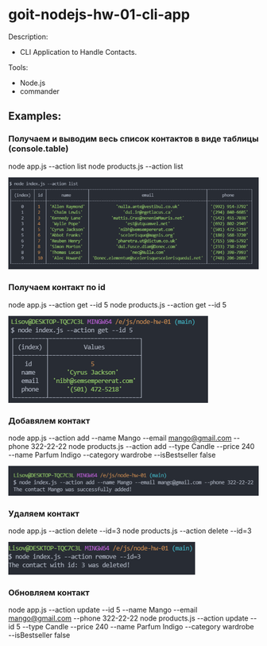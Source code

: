 # goit-nodejs-hw-01-cli-app

Description:

- CLI Application to Handle Contacts.

Tools:

- Node.js
- commander

## Examples:

### Получаем и выводим весь список контактов в виде таблицы (console.table)

node app.js --action list
node products.js --action list

![Task](./result_img/action-list.png)

### Получаем контакт по id

node app.js --action get --id 5
node products.js --action get --id 5

![Task](./result_img/get-by-id.png)

### Добавялем контакт

node app.js --action add --name Mango --email mango@gmail.com --phone 322-22-22
node products.js --action add --type Candle --price 240 --name Parfum Indigo --category wardrobe --isBestseller false

![Task](./result_img/add-contact.png)

### Удаляем контакт

node app.js --action delete --id=3
node products.js --action delete --id=3

![Task](./result_img/remove-contact.png)

### Обновляем контакт

node app.js --action update --id 5 --name Mango --email mango@gmail.com --phone 322-22-22
node products.js --action update --id 5 --type Candle --price 240 --name Parfum Indigo --category wardrobe --isBestseller false

